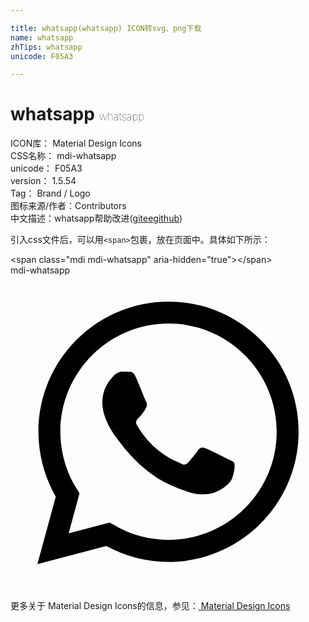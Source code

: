 ```yaml
---

title: whatsapp(whatsapp) ICON转svg、png下载
name: whatsapp
zhTips: whatsapp
unicode: F05A3

---
```


# whatsapp  <small style="font-size: 60%;font-weight: 100">whatsapp</small>


<div class="detail-page">
<p>
<span>
ICON库：
<span class="badge-secondary badge">Material Design Icons</span> 
</span>
<br/>
<span>
CSS名称：
<span class="badge-secondary badge">mdi-whatsapp</span> 
</span>
<br/>
<span>
unicode：
<span class="badge-secondary badge">F05A3</span> 
</span>
<br/>
<span>
version：
<span class="badge-secondary badge">1.5.54</span> 
</span>
<br/>
<span>Tag：
<span class="badge-light badge">Brand / Logo</span>
</span>
<br/>
<span>图标来源/作者：<span class="badge-light badge">Contributors</span></span> 
<br/>
<span class="zh-detail">中文描述：<span class="badge-primary badge">whatsapp</span><span class="help-link"><span>帮助改进</span>(<a href="https://gitee.com/liuwave/icon-helper/edit/master/json/material/whatsapp.json" target="_blank" rel="noopener noreferrer">gitee</a><a href="https://github.com/liuwave/icon-helper/edit/master/json/material/whatsapp.json" target="_blank" rel="noopener noreferrer">github</a></span>)</span><br/>
</p>
</div>
<div class="alert alert-dark">
  <i class="mdi mdi-whatsapp mdi-48px"></i>
  <i class="mdi mdi-whatsapp mdi-36px"></i>
  <i class="mdi mdi-whatsapp mdi-24px"></i>
  <i class="mdi mdi-whatsapp mdi-18px"></i>
</div>
<div>
  <p>引入css文件后，可以用<code>&lt;span&gt;</code>包裹，放在页面中。具体如下所示：    
  </p>
  <div class="alert alert-primary" style="font-size: 14px">
    &lt;span class="mdi mdi-whatsapp" aria-hidden="true"&gt;&lt;/span&gt;
    <copy-btn content='<span class="mdi mdi-whatsapp" aria-hidden="true"></span>'></copy-btn>
  </div>
  <div class="alert alert-secondary">
    <i class="mdi mdi-whatsapp"
    style="font-size: 24px"
    aria-hidden="true"></i> mdi-whatsapp
    <copy-btn content="mdi-whatsapp" btn-title="复制图标名称"></copy-btn>
  </div>
</div>
<div id="svg" class="svg-wrap">
<svg xmlns="http://www.w3.org/2000/svg" viewBox="0 0 24 24"><path d="M12.04 2C6.58 2 2.13 6.45 2.13 11.91C2.13 13.66 2.59 15.36 3.45 16.86L2.05 22L7.3 20.62C8.75 21.41 10.38 21.83 12.04 21.83C17.5 21.83 21.95 17.38 21.95 11.92C21.95 9.27 20.92 6.78 19.05 4.91C17.18 3.03 14.69 2 12.04 2M12.05 3.67C14.25 3.67 16.31 4.53 17.87 6.09C19.42 7.65 20.28 9.72 20.28 11.92C20.28 16.46 16.58 20.15 12.04 20.15C10.56 20.15 9.11 19.76 7.85 19L7.55 18.83L4.43 19.65L5.26 16.61L5.06 16.29C4.24 15 3.8 13.47 3.8 11.91C3.81 7.37 7.5 3.67 12.05 3.67M8.53 7.33C8.37 7.33 8.1 7.39 7.87 7.64C7.65 7.89 7 8.5 7 9.71C7 10.93 7.89 12.1 8 12.27C8.14 12.44 9.76 14.94 12.25 16C12.84 16.27 13.3 16.42 13.66 16.53C14.25 16.72 14.79 16.69 15.22 16.63C15.7 16.56 16.68 16.03 16.89 15.45C17.1 14.87 17.1 14.38 17.04 14.27C16.97 14.17 16.81 14.11 16.56 14C16.31 13.86 15.09 13.26 14.87 13.18C14.64 13.1 14.5 13.06 14.31 13.3C14.15 13.55 13.67 14.11 13.53 14.27C13.38 14.44 13.24 14.46 13 14.34C12.74 14.21 11.94 13.95 11 13.11C10.26 12.45 9.77 11.64 9.62 11.39C9.5 11.15 9.61 11 9.73 10.89C9.84 10.78 10 10.6 10.1 10.45C10.23 10.31 10.27 10.2 10.35 10.04C10.43 9.87 10.39 9.73 10.33 9.61C10.27 9.5 9.77 8.26 9.56 7.77C9.36 7.29 9.16 7.35 9 7.34C8.86 7.34 8.7 7.33 8.53 7.33Z" /></svg>
</div>
<detail full-name='mdi-whatsapp'></detail>
    
<div><p>更多关于 Material Design Icons的信息，参见：<a target="_blank" href="https://iconhelper.cn/material.html"> Material Design Icons</a>
</p></div>
